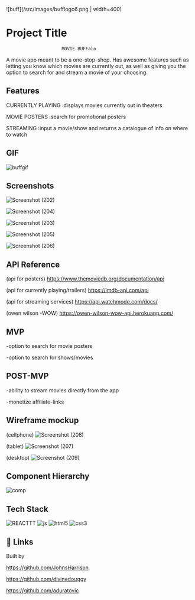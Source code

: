 

![buff](/src/Images/bufflogo6.png  | width=400)



# Project Title
                         MOVIE BUFFalo

 A movie app meant to be a one-stop-shop. Has awesome features such as letting you know which movies are currently out, as well as giving you the option to search for and stream a movie of your choosing.                

## Features

CURRENTLY PLAYING
    :displays movies currently out in theaters

MOVIE POSTERS
    :search for promotional posters

STREAMING
    :input a movie/show and returns a catalogue of info on where to watch

    
## GIF

![buffgif](https://user-images.githubusercontent.com/25209405/184562631-214ed4fb-e70f-4fad-8192-d1d3cde3f7ba.gif)


## Screenshots
![Screenshot (202)](https://user-images.githubusercontent.com/25209405/184560944-7e490088-05a8-4812-a221-432392bf997b.png)

![Screenshot (204)](https://user-images.githubusercontent.com/25209405/184560950-668d5296-0359-47ac-a5ed-3eef6968ccf4.png)

![Screenshot (203)](https://user-images.githubusercontent.com/25209405/184560940-59f49532-af58-4839-a9d2-bcec4aac1bfd.png)

![Screenshot (205)](https://user-images.githubusercontent.com/25209405/184560943-3951f491-5809-4e0a-9deb-a78ffc97c1ce.png)

![Screenshot (206)](https://user-images.githubusercontent.com/25209405/184561065-53858734-c5e2-46ca-a761-bec8bdcf5a84.png)



## API Reference
(api for posters)
https://www.themoviedb.org/documentation/api

(api for currently playing/trailers)
https://imdb-api.com/api


(api for streaming services)
https://api.watchmode.com/docs/


(owen wilson -WOW)
https://owen-wilson-wow-api.herokuapp.com/

## MVP

-option to search for movie posters

-option to search for shows/movies

## POST-MVP
-ability to stream movies directly from the app

-monetize affiliate-links 
## Wireframe mockup

(cellphone)
![Screenshot (208)](https://user-images.githubusercontent.com/25209405/184566747-655ebb1a-2124-4c30-807e-1eb7cdd6e32b.png)

(tablet)
![Screenshot (207)](https://user-images.githubusercontent.com/25209405/184566745-638d95e3-3587-42c9-ac2d-db710a95fda8.png)

(desktop)
![Screenshot (209)](https://user-images.githubusercontent.com/25209405/184566753-670cfc21-2a43-4673-a0da-9dfef8062de0.png)

## Component Hierarchy

![comp](https://user-images.githubusercontent.com/25209405/184565932-c1a7e0cb-cc15-493c-9289-767a43c0f149.png)


## Tech Stack



![REACTTT](https://user-images.githubusercontent.com/25209405/184563664-55f5afa9-4653-438b-963a-0676f58e7b64.jpg)
![js](https://user-images.githubusercontent.com/25209405/184563667-2203d41d-39a0-4b0e-9b8d-8fa8a8f591bd.png)
![html5](https://user-images.githubusercontent.com/25209405/184563674-eeee1f4b-19a2-496a-8098-f58887cc228d.png)
![css3](https://user-images.githubusercontent.com/25209405/184563717-d0e9699c-9637-4763-8e38-e71edb86f562.png)

## 🔗 Links
Built by 

https://github.com/JohnsHarrison


https://github.com/divinedouggy



https://github.com/aduratovic
